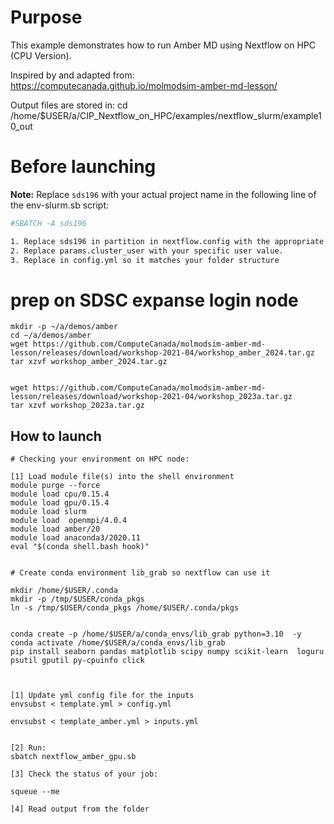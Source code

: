 # Purpose

This example demonstrates how to run Amber MD using Nextflow on HPC (CPU Version).

Inspired by and adapted from:  https://computecanada.github.io/molmodsim-amber-md-lesson/ 

Output files are stored in:  cd /home/$USER/a/CIP_Nextflow_on_HPC/examples/nextflow_slurm/example10_out


# Before launching


**Note:** Replace `sds196` with your actual project name in the following line of the env-slurm.sb script:
```bash
#SBATCH -A sds196

1. Replace sds196 in partition in nextflow.config with the appropriate value for your  access configuration.
2. Replace params.cluster_user with your specific user value.
3. Replace in config.yml so it matches your folder structure

```


# prep on SDSC expanse login node
```
mkdir -p ~/a/demos/amber
cd ~/a/demos/amber
wget https://github.com/ComputeCanada/molmodsim-amber-md-lesson/releases/download/workshop-2021-04/workshop_amber_2024.tar.gz
tar xzvf workshop_amber_2024.tar.gz


wget https://github.com/ComputeCanada/molmodsim-amber-md-lesson/releases/download/workshop-2021-04/workshop_2023a.tar.gz
tar xzvf workshop_2023a.tar.gz

```


## How to launch 

```
# Checking your environment on HPC node:

[1] Load module file(s) into the shell environment
module purge --force
module load cpu/0.15.4
module load gpu/0.15.4
module load slurm
module load  openmpi/4.0.4
module load amber/20
module load anaconda3/2020.11
eval "$(conda shell.bash hook)"


# Create conda environment lib_grab so nextflow can use it

mkdir /home/$USER/.conda
mkdir -p /tmp/$USER/conda_pkgs
ln -s /tmp/$USER/conda_pkgs /home/$USER/.conda/pkgs


conda create -p /home/$USER/a/conda_envs/lib_grab python=3.10  -y 
conda activate /home/$USER/a/conda_envs/lib_grab
pip install seaborn pandas matplotlib scipy numpy scikit-learn  loguru psutil gputil py-cpuinfo click



[1] Update yml config file for the inputs
envsubst < template.yml > config.yml

envsubst < template_amber.yml > inputs.yml


[2] Run:
sbatch nextflow_amber_gpu.sb

[3] Check the status of your job:

squeue --me

[4] Read output from the folder


```
